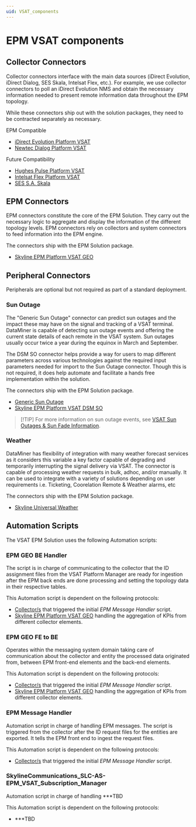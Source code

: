 ```yaml
---
uid: VSAT_components
---
```


# EPM VSAT components

## Collector Connectors
Collector connectors interface with the main data sources (iDirect Evolution, iDirect Dialog, SES Skala, Intelsat Flex, etc.). For example, we use collector connectors to poll an iDirect Evolution NMS and obtain the necessary information needed to present remote information data throughout the EPM topology.

While these connectors ship out with the solution packages, they need to be contracted separately as necessary.

EPM Compatible
- [iDirect Evolution Platform VSAT](https://catalog.dataminer.services/details/67205de6-f339-43ea-9f1f-511c99d66337)
- [Newtec Dialog Platform VSAT](https://catalog.dataminer.services/details/cd6febc7-9b01-4a5d-bf28-9346d873da86)

Future Compatibility
- [Hughes Pulse Platform VSAT](https://catalog.dataminer.services/details/e1efe456-e153-4ba2-bbb6-207408b6b493)
- [Intelsat Flex Platform VSAT](https://catalog.dataminer.services/details/c99eec97-7a93-47ae-acef-1c3ceef4face)
- [SES S.A. Skala](https://catalog.dataminer.services/details/177a52b3-2a9c-4915-a03f-77decc2aa34b)

## EPM Connectors
EPM connectors constitute the core of the EPM Solution. They carry out the necessary logic to aggregate and display the information of the different topology levels. EPM connectors rely on collectors and system connectors to feed information into the EPM engine.

The connectors ship with the EPM Solution package.
- [Skyline EPM Platform VSAT GEO](https://catalog.dataminer.services/details/11f62997-a866-4c02-9f64-03dcfcac96ed)

## Peripheral Connectors
Peripherals are optional but not required as part of a standard deployment.

### Sun Outage
The "Generic Sun Outage" connector can predict sun outages and the impact these may have on the signal and tracking of a VSAT terminal. DataMiner is capable of detecting sun outage events and offering the current state details of each remote in the VSAT system. Sun outages usually occur twice a year during the equinox in March and September.

The DSM SO connector helps provide a way for users to map different parameters across various technologies against the required input parameters needed for import to the Sun Outage connector. Though this is not required, it does help automate and facilitate a hands free implementation within the solution.

The connectors ship with the EPM Solution package.
- [Generic Sun Outage](https://catalog.dataminer.services/details/ada6ebaf-26a5-45d0-90d1-1025b1adda15)
- [Skyline EPM Platform VSAT DSM SO](https://catalog.dataminer.services/details/67205de6-f339-43ea-9f1f-511c99d66337)

> [!TIP] For more information on sun outage events, see [VSAT Sun Outages & Sun Fade Information](https://satoms.com/vsat-sun-outages/).

### Weather
DataMiner has flexibility of integration with many weather forecast services as it considers this variable a key factor capable of degrading and temporarily interrupting the signal delivery via VSAT. The connector is capable of processing weather requests in bulk, adhoc, and/or manually. It can be used to integrate with a variety of solutions depending on user requirements i.e. Ticketing, Coorelation Remote & Weather alarms, etc

The connectors ship with the EPM Solution package.
- [Skyline Universal Weather](https://catalog.dataminer.services/details/6664b1b8-6975-4990-bb97-6df0b0239e2e)

## Automation Scripts
The VSAT EPM Solution uses the following Automation scripts:

### EPM GEO BE Handler
The script is in charge of communicating to the collector that the ID assignment files from the VSAT Platform Manager are ready for ingestion after the EPM back ends are done processing and setting the topology data in their respective tables.

This Automation script is dependent on the following protocols:
- [Collector/s](#collector-connectors) that triggered the initial *EPM Message Handler* script.
- [Skyline EPM Platform VSAT GEO](#epm-connectors) handling the aggregation of KPIs from different collector elements.

### EPM GEO FE to BE
Operates within the messaging system domain taking care of communication about the collector and entity the processed data originated from, between EPM front-end elements and the back-end elements.

This Automation script is dependent on the following protocols:
- [Collector/s](#collector-connectors) that triggered the initial *EPM Message Handler* script.
- [Skyline EPM Platform VSAT GEO](#epm-connectors) handling the aggregation of KPIs from different collector elements.

### EPM Message Handler
Automation script in charge of handling EPM messages. The script is triggered from the collector after the ID request files for the entities are exported. It tells the EPM front end to ingest the request files.

This Automation script is dependent on the following protocols:
- [Collector/s](#collector-connectors) that triggered the initial *EPM Message Handler* script.

### SkylineCommunications_SLC-AS-EPM_VSAT_Subscription_Manager
Automation script in charge of handling ***TBD

This Automation script is dependent on the following protocols:
- ***TBD